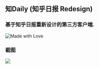 ## 知Daily (知乎日报 Redesign)
### 基于知乎日报重新设计的第三方客户端.
![Made with Love](https://img.shields.io/badge/made%20with-%e2%9d%a4-ff69b4.svg)

### 截图
![](http://i4.buimg.com/4851/f2f6c1f470997d3f.jpg)
